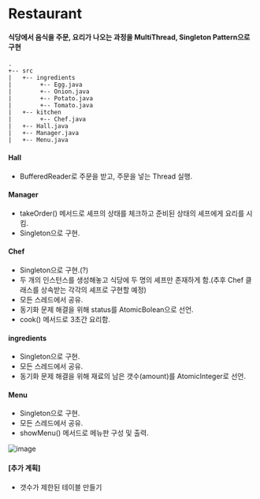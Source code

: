﻿# Restaurant
#### 식당에서 음식을 주문, 요리가 나오는 과정을 MultiThread, Singleton Pattern으로 구현

```
.
+-- src
|   +-- ingredients
|   	 +-- Egg.java
|        +-- Onion.java
|   	 +-- Potato.java
|   	 +-- Tomato.java
|   +-- kitchen
|        +-- Chef.java
|   +-- Hall.java
|   +-- Manager.java
|   +-- Menu.java
```



#### Hall

- BufferedReader로 주문을 받고, 주문을 넣는 Thread 실행.

#### Manager

- takeOrder() 메서드로 셰프의 상태를 체크하고 준비된 상태의 셰프에게 요리를 시킴.
- Singleton으로 구현.

#### Chef

- Singleton으로 구현.(?)
- 두 개의 인스턴스를 생성해놓고 식당에 두 명의 셰프만 존재하게 함.(추후 Chef 클래스를 상속받는 각각의 셰프로 구현할 예정)
- 모든 스레드에서 공유.
- 동기화 문제 해결을 위해 status를 AtomicBolean으로 선언.
- cook() 메서드로 3초간 요리함.

#### ingredients

- Singleton으로 구현.
- 모든 스레드에서 공유.
- 동기화 문제 해결을 위해 재료의 남은 갯수(amount)를 AtomicInteger로 선언.

#### Menu

- Singleton으로 구현.
- 모든 스레드에서 공유.
- showMenu() 메서드로 메뉴판 구성 및 출력.

![image](https://user-images.githubusercontent.com/87376840/177657507-9ad7ddd0-0b99-4ef5-b5d3-7313119351b9.png)


#### [추가 계획]

- 갯수가 제한된 테이블 만들기
